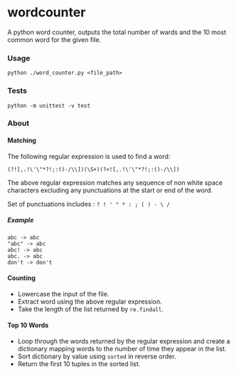 # wordcounter
A python word counter, outputs the total number of wards and the 10 most common word for the given file.


### Usage ###

    python ./word_counter.py <file_path>


### Tests ###

    python -m unittest -v test


### About ###

#### Matching ####

The following regular expression is used to find a word:

    (?![,.!\'\"*?!;:()-/\\])(\S+)(?<![,.!\'\"*?!;:()-/\\])

The above regular expression matches any sequence of non white space characters excluding any punctuations at the start or end of the word.

Set of punctuations includes : `? ! ' " * : ; ( ) - \ /`

##### Example #####
    abc -> abc
    "abc" -> abc
    abc! -> abc
    abc. -> abc
    don't -> don't

#### Counting ####

* Lowercase the input of the file.
* Extract word using the above regular expression.
* Take the length of the list returned by `re.findall`.

#### Top 10 Words ####

* Loop through the words returned by the regular expression and create a dictionary mapping words to the number of time they appear in the list.
* Sort dictionary by value using `sorted` in reverse order.
* Return the first 10 tuples in the sorted list.
